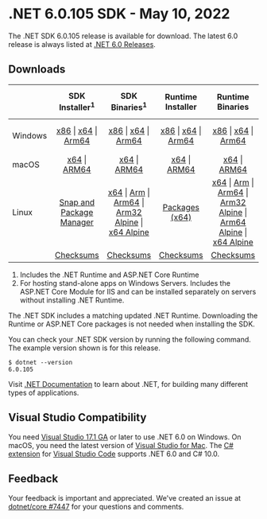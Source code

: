 # .NET 6.0.105 SDK - May 10, 2022

The .NET SDK 6.0.105 release is available for download. The latest 6.0 release is always listed at [.NET 6.0 Releases](../README.md).

## Downloads

|           | SDK Installer<sup>1</sup>                        | SDK Binaries<sup>1</sup>                 | Runtime Installer                                        | Runtime Binaries                                 | ASP.NET Core Runtime           |Windows Desktop Runtime          |
| --------- | :------------------------------------------:     | :----------------------:                 | :---------------------------:                            | :-------------------------:                      | :-----------------:            | :-----------------:            |
| Windows   | [x86][dotnet-sdk-win-x86.exe] \| [x64][dotnet-sdk-win-x64.exe] \| [Arm64][dotnet-sdk-win-arm64.exe] | [x86][dotnet-sdk-win-x86.zip] \| [x64][dotnet-sdk-win-x64.zip] \|  [Arm64][dotnet-sdk-win-arm64.zip] | [x86][dotnet-runtime-win-x86.exe] \| [x64][dotnet-runtime-win-x64.exe] \| [Arm64][dotnet-runtime-win-arm64.exe] | [x86][dotnet-runtime-win-x86.zip] \| [x64][dotnet-runtime-win-x64.zip] \| [Arm64][dotnet-runtime-win-arm64.zip] | [x86][aspnetcore-runtime-win-x86.exe] \| [x64][aspnetcore-runtime-win-x64.exe] \|<br/> [Hosting Bundle][dotnet-hosting-win.exe]<sup>2</sup> | [x86][windowsdesktop-runtime-win-x86.exe] \| [x64][windowsdesktop-runtime-win-x64.exe] \| [Arm64][windowsdesktop-runtime-win-arm64.exe] |
| macOS     | [x64][dotnet-sdk-osx-x64.pkg] \| [ARM64][dotnet-sdk-osx-arm64.pkg] | [x64][dotnet-sdk-osx-x64.tar.gz] \| [ARM64][dotnet-sdk-osx-arm64.tar.gz]  | [x64][dotnet-runtime-osx-x64.pkg] \| [ARM64][dotnet-runtime-osx-arm64.pkg] | [x64][dotnet-runtime-osx-x64.tar.gz] \| [ARM64][dotnet-runtime-osx-arm64.tar.gz]| [x64][aspnetcore-runtime-osx-x64.tar.gz] \| [ARM64][aspnetcore-runtime-osx-arm64.tar.gz] | - |<sup>1</sup>
| Linux     |  [Snap and Package Manager](../install-linux.md)  | [x64][dotnet-sdk-linux-x64.tar.gz] \| [Arm][dotnet-sdk-linux-arm.tar.gz]  \| [Arm64][dotnet-sdk-linux-arm64.tar.gz] \| [Arm32 Alpine][dotnet-sdk-linux-musl-arm.tar.gz]  \| [x64 Alpine][dotnet-sdk-linux-musl-x64.tar.gz] | [Packages (x64)][linux-packages] | [x64][dotnet-runtime-linux-x64.tar.gz] \| [Arm][dotnet-runtime-linux-arm.tar.gz] \| [Arm64][dotnet-runtime-linux-arm64.tar.gz] \| [Arm32 Alpine][dotnet-runtime-linux-musl-arm.tar.gz] \| [Arm64 Alpine][dotnet-runtime-linux-musl-arm64.tar.gz] \| [x64 Alpine][dotnet-runtime-linux-musl-x64.tar.gz]  | [x64][aspnetcore-runtime-linux-x64.tar.gz]<sup>1</sup>  \| [Arm][aspnetcore-runtime-linux-arm.tar.gz]<sup>1</sup> \| [Arm64][aspnetcore-runtime-linux-arm64.tar.gz]<sup>1</sup> \| [x64 Alpine][aspnetcore-runtime-linux-musl-x64.tar.gz] | - | <sup>1</sup> |
|  | [Checksums][checksums-sdk]                             | [Checksums][checksums-sdk]                                      | [Checksums][checksums-runtime]                             | [Checksums][checksums-runtime]  | [Checksums][checksums-runtime]  | [Checksums][checksums-runtime]



1. Includes the .NET Runtime and ASP.NET Core Runtime
2. For hosting stand-alone apps on Windows Servers. Includes the ASP.NET Core Module for IIS and can be installed separately on servers without installing .NET Runtime.


The .NET SDK includes a matching updated .NET Runtime. Downloading the Runtime or ASP.NET Core packages is not needed when installing the SDK.

You can check your .NET SDK version by running the following command. The example version shown is for this release.

```console
$ dotnet --version
6.0.105
```
Visit [.NET Documentation](https://learn.microsoft.com/dotnet/core/) to learn about .NET, for building many different types of applications.

## Visual Studio Compatibility

You need [Visual Studio 17.1 GA](https://visualstudio.microsoft.com) or later to use .NET 6.0 on Windows. On macOS, you need the latest version of [Visual Studio for Mac](https://visualstudio.microsoft.com/vs/mac/). The [C# extension](https://code.visualstudio.com/docs/languages/dotnet) for [Visual Studio Code](https://code.visualstudio.com/) supports .NET 6.0 and C# 10.0.

## Feedback

Your feedback is important and appreciated. We've created an issue at [dotnet/core #7447](https://github.com/dotnet/core/issues/7447) for your questions and comments.


[blob-runtime]: https://dotnetcli.blob.core.windows.net/dotnet/Runtime/
[blob-sdk]: https://dotnetcli.blob.core.windows.net/dotnet/Sdk/
[release-notes]: https://github.com/dotnet/core/blob/main/release-notes/6.0/6.0.5/6.0.105.md

[checksums-runtime]: https://dotnetcli.blob.core.windows.net/dotnet/checksums/6.0.5-sha.txt
[checksums-sdk]: https://dotnetcli.blob.core.windows.net/dotnet/checksums/6.0.5-sha.txt

[linux-install]: https://learn.microsoft.com/dotnet/core/install/linux
[linux-setup]: https://github.com/dotnet/core/blob/main/Documentation/linux-setup.md

[dotnet-blog]:  https://devblogs.microsoft.com/dotnet/may-2022-updates/
[aspnet-blog]: https://devblogs.microsoft.com/dotnet/announcing-asp-net-core-in-net-6/
[maui-blog]: https://devblogs.microsoft.com/dotnet/update-on-dotnet-maui/
[linux-packages]: ../install-linux.md


[//]: # ( Runtime 6.0.5)
[dotnet-runtime-linux-arm.tar.gz]: https://download.visualstudio.microsoft.com/download/pr/36a5510d-e454-4f46-aeaa-ed2c9521e12e/1d60cf7759fd938f2e6c9730d0792b9d/dotnet-runtime-6.0.5-linux-arm.tar.gz
[dotnet-runtime-linux-arm64.tar.gz]: https://download.visualstudio.microsoft.com/download/pr/b7bfeef6-3df9-46a1-8cc9-5b2a3121a1d7/44287ecada25d3f0bd8610550e08246d/dotnet-runtime-6.0.5-linux-arm64.tar.gz
[dotnet-runtime-linux-musl-arm.tar.gz]: https://download.visualstudio.microsoft.com/download/pr/e7c59902-a377-4e8a-a3d7-fc761983b491/e5b3b83ca4f215e6b7d458c6f03e409a/dotnet-runtime-6.0.5-linux-musl-arm.tar.gz
[dotnet-runtime-linux-musl-arm64.tar.gz]: https://download.visualstudio.microsoft.com/download/pr/0f9cb36e-28b1-429c-a578-934a7e1d2e91/cfecd1f693ce07469d903b7a24e782a9/dotnet-runtime-6.0.5-linux-musl-arm64.tar.gz
[dotnet-runtime-linux-musl-x64.tar.gz]: https://download.visualstudio.microsoft.com/download/pr/ec95dac6-c393-4294-87dc-3c62748345a6/a3f9e53cab6a59db36ebe03d51d69024/dotnet-runtime-6.0.5-linux-musl-x64.tar.gz
[dotnet-runtime-linux-x64.tar.gz]: https://download.visualstudio.microsoft.com/download/pr/56d9250f-97df-4786-b33e-a8e34b349e86/dcf054ca00899a70a80aa1a7d3072b52/dotnet-runtime-6.0.5-linux-x64.tar.gz
[dotnet-runtime-osx-arm64.pkg]: https://download.visualstudio.microsoft.com/download/pr/7102a180-c397-40b4-b4e7-887d5473d4c4/6a280e559749a9f55216f7571753a70a/dotnet-runtime-6.0.5-osx-arm64.pkg
[dotnet-runtime-osx-arm64.tar.gz]: https://download.visualstudio.microsoft.com/download/pr/2f9e7817-fe7f-4f68-ada2-171d4907190b/a579270395021e1d42c79761000c64d1/dotnet-runtime-6.0.5-osx-arm64.tar.gz
[dotnet-runtime-osx-x64.pkg]: https://download.visualstudio.microsoft.com/download/pr/7c76eb47-a0a0-4fe8-b60d-bb0c01fcd595/604061381c1f121f016d37b9a1e80435/dotnet-runtime-6.0.5-osx-x64.pkg
[dotnet-runtime-osx-x64.tar.gz]: https://download.visualstudio.microsoft.com/download/pr/8796f054-9724-4783-838d-90fec5a178d5/9ee66f0b62f19d765a1332c03823c490/dotnet-runtime-6.0.5-osx-x64.tar.gz
[dotnet-runtime-win-arm64.exe]: https://download.visualstudio.microsoft.com/download/pr/3568ed88-3d4f-47d0-a753-c0cc1b872642/f5f84e3e2d43497ef36c8209e8d82b7e/dotnet-runtime-6.0.5-win-arm64.exe
[dotnet-runtime-win-arm64.zip]: https://download.visualstudio.microsoft.com/download/pr/0e63f631-e300-4d7a-99bd-0cdc0a791fb2/52fc81d72a2984fdcb8b30eaa2c77006/dotnet-runtime-6.0.5-win-arm64.zip
[dotnet-runtime-win-x64.exe]: https://download.visualstudio.microsoft.com/download/pr/b395fa18-c53b-4f7f-bf91-6b2d3c43fedb/d83a318111da9e15f5ecebfd2d190e89/dotnet-runtime-6.0.5-win-x64.exe
[dotnet-runtime-win-x64.zip]: https://download.visualstudio.microsoft.com/download/pr/50c64d87-3ca7-451b-9bf9-7cbc8578d1a7/18577a0122d43a650f31188a097878f5/dotnet-runtime-6.0.5-win-x64.zip
[dotnet-runtime-win-x86.exe]: https://download.visualstudio.microsoft.com/download/pr/205afc96-c1cf-499e-a02b-5222f0806f9b/c97f9ee3ce58cae4ffe746732fa99784/dotnet-runtime-6.0.5-win-x86.exe
[dotnet-runtime-win-x86.zip]: https://download.visualstudio.microsoft.com/download/pr/54fcf294-d31d-4e1d-a365-ff16aef1c33e/da869b444d32f364ce2b81a5a6176510/dotnet-runtime-6.0.5-win-x86.zip

[//]: # ( WindowsDesktop 6.0.5)
[windowsdesktop-runtime-win-arm64.exe]: https://download.visualstudio.microsoft.com/download/pr/aa74da73-02cb-49fd-93ad-ce93edccb8bc/4ac67827aff545ead4032a940c9094ff/windowsdesktop-runtime-6.0.5-win-arm64.exe
[windowsdesktop-runtime-win-arm64.zip]: https://download.visualstudio.microsoft.com/download/pr/ed41d9fd-ba56-4835-b538-c8e68beb1392/efaf8918a13968b658567ad72d9aabd9/windowsdesktop-runtime-6.0.5-win-arm64.zip
[windowsdesktop-runtime-win-x64.exe]: https://download.visualstudio.microsoft.com/download/pr/5681bdf9-0a48-45ac-b7bf-21b7b61657aa/bbdc43bc7bf0d15b97c1a98ae2e82ec0/windowsdesktop-runtime-6.0.5-win-x64.exe
[windowsdesktop-runtime-win-x64.zip]: https://download.visualstudio.microsoft.com/download/pr/a2f810c9-a93e-4e93-95c4-7e23d837f635/cecc305a9c1f74337f449bc39f069f62/windowsdesktop-runtime-6.0.5-win-x64.zip
[windowsdesktop-runtime-win-x86.exe]: https://download.visualstudio.microsoft.com/download/pr/68b75eff-3cee-41e0-b993-88a3e063eaee/3aa76cd11da04e2126a3fb7a6ee16e23/windowsdesktop-runtime-6.0.5-win-x86.exe
[windowsdesktop-runtime-win-x86.zip]: https://download.visualstudio.microsoft.com/download/pr/eb1109eb-c27e-4291-9217-e7075997e3fd/96459341887684411f1c6acae5e98880/windowsdesktop-runtime-6.0.5-win-x86.zip

[//]: # ( ASP 6.0.5)
[aspnetcore-runtime-linux-arm.tar.gz]: https://download.visualstudio.microsoft.com/download/pr/eda01ff6-fb9f-49ce-bdc1-67c688f9f1fa/75b195f97f4b219fccbac4432a6afaf0/aspnetcore-runtime-6.0.5-linux-arm.tar.gz
[aspnetcore-runtime-linux-arm64.tar.gz]: https://download.visualstudio.microsoft.com/download/pr/8ba7087e-4513-41e5-8359-a4bcd2a3661f/e6828f0d8cf1ecc63074c9ff57685e27/aspnetcore-runtime-6.0.5-linux-arm64.tar.gz
[aspnetcore-runtime-linux-musl-arm.tar.gz]: https://download.visualstudio.microsoft.com/download/pr/e79d3c7d-0565-4964-bbbd-1744ce353f7d/3223e3848f5d3dc2d5b66e564f41f70f/aspnetcore-runtime-6.0.5-linux-musl-arm.tar.gz
[aspnetcore-runtime-linux-musl-arm64.tar.gz]: https://download.visualstudio.microsoft.com/download/pr/a1512315-fa95-46b3-b891-7081a9f827a1/5b23b506cd30696f955fdfe4fe2526e3/aspnetcore-runtime-6.0.5-linux-musl-arm64.tar.gz
[aspnetcore-runtime-linux-musl-x64.tar.gz]: https://download.visualstudio.microsoft.com/download/pr/bb45509f-641c-4e25-a4e0-530fc10144fb/d343f4c912f1fd4a6cffed75d60496f9/aspnetcore-runtime-6.0.5-linux-musl-x64.tar.gz
[aspnetcore-runtime-linux-x64.tar.gz]: https://download.visualstudio.microsoft.com/download/pr/a0e9ceb8-04eb-4510-876c-795a6a123dda/6141e57558eddc2d4629c7c14c2c6fa1/aspnetcore-runtime-6.0.5-linux-x64.tar.gz
[aspnetcore-runtime-osx-arm64.tar.gz]: https://download.visualstudio.microsoft.com/download/pr/dc366dc7-c30a-4c75-868d-9d7dad64f7db/05ee16d359acd131b4c8ef41bb62ebaf/aspnetcore-runtime-6.0.5-osx-arm64.tar.gz
[aspnetcore-runtime-osx-x64.tar.gz]: https://download.visualstudio.microsoft.com/download/pr/ec3ae29d-ea2a-44ec-8ef4-a114a0efc818/401eca540c50187f8da95c430099ea2e/aspnetcore-runtime-6.0.5-osx-x64.tar.gz
[aspnetcore-runtime-win-arm64.zip]: https://download.visualstudio.microsoft.com/download/pr/d0d98bc6-11aa-48f8-b99e-5669d579fd4f/46f70fd399e5d1a850fde20854306e56/aspnetcore-runtime-6.0.5-win-arm64.zip
[aspnetcore-runtime-win-x64.exe]: https://download.visualstudio.microsoft.com/download/pr/042e2559-fe53-4793-b385-665b7c1ca6d5/308ffacc925383207a8f1a27a1df8bdc/aspnetcore-runtime-6.0.5-win-x64.exe
[aspnetcore-runtime-win-x64.zip]: https://download.visualstudio.microsoft.com/download/pr/c0c10b6a-7f97-4853-afb5-44617d7cbbc4/5275bb79c31cc80cee795bb168d1f1a9/aspnetcore-runtime-6.0.5-win-x64.zip
[aspnetcore-runtime-win-x86.exe]: https://download.visualstudio.microsoft.com/download/pr/6d6093d9-1547-410f-91e5-cd1c84cd29cc/ade04a37ae559ec060b331146fefed0e/aspnetcore-runtime-6.0.5-win-x86.exe
[aspnetcore-runtime-win-x86.zip]: https://download.visualstudio.microsoft.com/download/pr/8e54982e-c0a7-47d0-85a4-be75ca6ee35c/2f3f6dcdc034eaad4d5b8529117b2fbb/aspnetcore-runtime-6.0.5-win-x86.zip
[dotnet-hosting-win.exe]: https://download.visualstudio.microsoft.com/download/pr/ae1014c7-a005-4a0e-9062-b6f3056ded09/da5d731f5ead9e385427a77412b88fb0/dotnet-hosting-6.0.5-win.exe

[//]: # ( SDK 6.0.105)
[dotnet-sdk-linux-arm.tar.gz]: https://download.visualstudio.microsoft.com/download/pr/e3c5dfe0-e6ba-4660-a73e-d6edacfdc894/4fba777299a959a5e3125a955866c49a/dotnet-sdk-6.0.105-linux-arm.tar.gz
[dotnet-sdk-linux-arm64.tar.gz]: https://download.visualstudio.microsoft.com/download/pr/54abc3c4-4ed6-4d0e-804f-71372f91051e/6dc0cc5cbf2052e6ace42248473464f3/dotnet-sdk-6.0.105-linux-arm64.tar.gz
[dotnet-sdk-linux-musl-arm.tar.gz]: https://download.visualstudio.microsoft.com/download/pr/c7a54982-e92e-48e0-8223-96d918eec618/01b26f5ccf24dda220c0f0f35d54eb83/dotnet-sdk-6.0.105-linux-musl-arm.tar.gz
[dotnet-sdk-linux-musl-arm64.tar.gz]: https://download.visualstudio.microsoft.com/download/pr/e2751c7f-e0ea-49bd-9611-f1c7ee8458b9/896839aa3339852f515a7a65dda4fb4f/dotnet-sdk-6.0.105-linux-musl-arm64.tar.gz
[dotnet-sdk-linux-musl-x64.tar.gz]: https://download.visualstudio.microsoft.com/download/pr/b0d9ded6-1ba5-4b22-bfcb-8890e83ac76b/a925fd21b91256e951a617c4db7e8a1a/dotnet-sdk-6.0.105-linux-musl-x64.tar.gz
[dotnet-sdk-linux-x64.tar.gz]: https://download.visualstudio.microsoft.com/download/pr/fd2b1c90-9a13-4405-93bc-9d6ae5f6012a/a58e300d566a0ef0e344280bb2e88567/dotnet-sdk-6.0.105-linux-x64.tar.gz
[dotnet-sdk-osx-arm64.pkg]: https://download.visualstudio.microsoft.com/download/pr/dec6787f-a009-4c1d-bb7f-d935216090e6/bd339c555a97886a47cc7bfd84975268/dotnet-sdk-6.0.105-osx-arm64.pkg
[dotnet-sdk-osx-arm64.tar.gz]: https://download.visualstudio.microsoft.com/download/pr/3c57f654-97c7-4794-ae03-429dba2af9b0/3c667781be261d423a2c117a8ef6b554/dotnet-sdk-6.0.105-osx-arm64.tar.gz
[dotnet-sdk-osx-x64.pkg]: https://download.visualstudio.microsoft.com/download/pr/79fb9be9-7857-457d-b6cb-b702207ba874/0e40ca3c01f917de6f97946dff202086/dotnet-sdk-6.0.105-osx-x64.pkg
[dotnet-sdk-osx-x64.tar.gz]: https://download.visualstudio.microsoft.com/download/pr/9efad6e5-6e00-4e6a-a926-91556698d3c8/3b7697f41a7f5948124fc56f72880746/dotnet-sdk-6.0.105-osx-x64.tar.gz
[dotnet-sdk-win-arm64.exe]: https://download.visualstudio.microsoft.com/download/pr/4cd76e88-c3af-476c-85d6-7d60098eb37e/5666275eb2888b9159ebe6faa9acfa5d/dotnet-sdk-6.0.105-win-arm64.exe
[dotnet-sdk-win-arm64.zip]: https://download.visualstudio.microsoft.com/download/pr/9cff1d6e-a301-4dd6-bd87-4d994331acc5/9f133776f229adff5ae722b49395c872/dotnet-sdk-6.0.105-win-arm64.zip
[dotnet-sdk-win-x64.exe]: https://download.visualstudio.microsoft.com/download/pr/638abb5c-3e5d-4d3c-abf0-af7cfd0b0a2d/a0a21f3b85e465e4640817d009bae814/dotnet-sdk-6.0.105-win-x64.exe
[dotnet-sdk-win-x64.zip]: https://download.visualstudio.microsoft.com/download/pr/1e0606eb-37e9-410f-8ddb-3af9a1101211/1ce3154cd2085a5414ee46822530b3db/dotnet-sdk-6.0.105-win-x64.zip
[dotnet-sdk-win-x86.exe]: https://download.visualstudio.microsoft.com/download/pr/c71a1820-b7e5-4ca8-b61d-a612fef05007/e17baafdfad16026246208fa5415f581/dotnet-sdk-6.0.105-win-x86.exe
[dotnet-sdk-win-x86.zip]: https://download.visualstudio.microsoft.com/download/pr/bb7c7355-0ce7-4666-be98-eed3ccdde86a/78f7299580f2e89ac41499cdda790f64/dotnet-sdk-6.0.105-win-x86.zip

